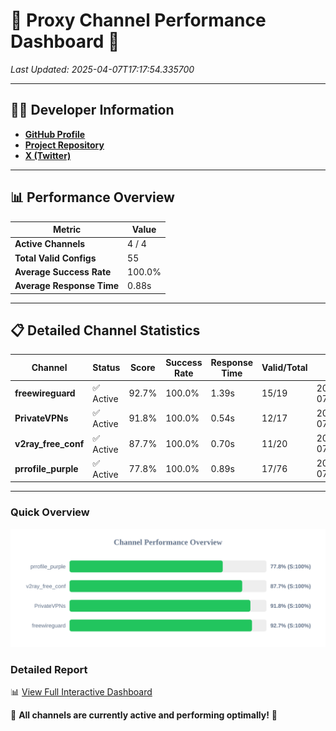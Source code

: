 # 🌟 Proxy Channel Performance Dashboard 🌟

_Last Updated: 2025-04-07T17:17:54.335700_

---

## 👩‍💻 Developer Information

- **[GitHub Profile](https://github.com/4n0nymou3)**  
- **[Project Repository](https://github.com/4n0nymou3/multi-proxy-config-fetcher)**  
- **[X (Twitter)](https://x.com/4n0nymou3)**  

---

## 📊 Performance Overview

| Metric                | Value       |
|-----------------------|-------------|
| **Active Channels**   | 4 / 4       |
| **Total Valid Configs** | 55          |
| **Average Success Rate** | 100.0%      |
| **Average Response Time** | 0.88s       |

---

## 📋 Detailed Channel Statistics

| Channel          | Status     | Score  | Success Rate | Response Time | Valid/Total | Last Success               |
|------------------|------------|--------|--------------|---------------|-------------|----------------------------|
| **freewireguard**  | ✅ Active  | 92.7%  | 100.0% | 1.39s         | 15/19       | 2025-04-07T17:17:54.334013 |
| **PrivateVPNs**  | ✅ Active  | 91.8%  | 100.0% | 0.54s         | 12/17       | 2025-04-07T17:17:52.918810 |
| **v2ray_free_conf**  | ✅ Active  | 87.7%  | 100.0% | 0.70s         | 11/20       | 2025-04-07T17:17:52.348692 |
| **prrofile_purple**  | ✅ Active  | 77.8%  | 100.0% | 0.89s         | 17/76       | 2025-04-07T17:17:51.600978 |

---

### Quick Overview
<div align="center">
  <a href="https://raw.githubusercontent.com/nullluser/NullRepo/refs/heads/main/assets/channel_stats_chart.svg">
    <img src="https://raw.githubusercontent.com/nullluser/NullRepo/refs/heads/main/assets/channel_stats_chart.svg" alt="Source Performance Statistics" width="800">
  </a>
</div>

### Detailed Report
📊 [View Full Interactive Dashboard](https://htmlpreview.github.io/?https://github.com/nullluser/NullRepo/blob/main/assets/performance_report.html)

🎉 **All channels are currently active and performing optimally!** 🎉
